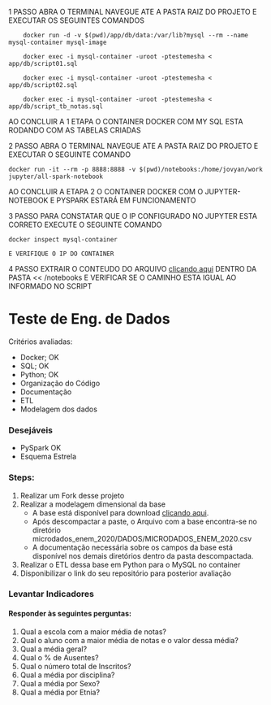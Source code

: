 1 PASSO
    ABRA O TERMINAL NAVEGUE ATE A PASTA RAIZ DO PROJETO E EXECUTAR OS SEGUINTES COMANDOS
    
        docker run -d -v $(pwd)/app/db/data:/var/lib?mysql --rm --name mysql-container mysql-image
        
        docker exec -i mysql-container -uroot -ptestemesha < app/db/script01.sql
        
        docker exec -i mysql-container -uroot -ptestemesha < app/db/script02.sql
        
        docker exec -i mysql-container -uroot -ptestemesha < app/db/script_tb_notas.sql

AO CONCLUIR A 1 ETAPA O CONTAINER DOCKER COM MY SQL ESTA RODANDO COM AS TABELAS CRIADAS

2 PASSO
    ABRA O TERMINAL NAVEGUE ATE A PASTA RAIZ DO PROJETO E EXECUTAR O SEGUINTE COMANDO
    
    docker run -it --rm -p 8888:8888 -v $(pwd)/notebooks:/home/jovyan/work jupyter/all-spark-notebook

AO CONCLUIR A ETAPA 2 O CONTAINER DOCKER COM O JUPYTER-NOTEBOOK E PYSPARK ESTARÁ EM FUNCIONAMENTO

3 PASSO
    PARA CONSTATAR QUE O IP CONFIGURADO NO JUPYTER ESTA CORRETO EXECUTE O SEGUINTE COMANDO
        
    docker inspect mysql-container
    
    E VERIFIQUE O IP DO CONTAINER

4 PASSO
    EXTRAIR O CONTEUDO DO ARQUIVO [clicando aqui](https://download.inep.gov.br/microdados/microdados_enem_2020.zip)
    DENTRO DA PASTA << /notebooks E VERIFICAR SE O CAMINHO ESTA IGUAL AO INFORMADO NO SCRIPT

# Teste de Eng. de Dados
Critérios avaliadas:
- Docker; OK
- SQL; OK 
- Python; OK
- Organização do Código
- Documentação
- ETL
- Modelagem dos dados

### Desejáveis
- PySpark OK
- Esquema Estrela


### Steps:

1. Realizar um Fork desse projeto
2. Realizar a modelagem dimensional da base
    - A base está disponível para download [clicando aqui](https://download.inep.gov.br/microdados/microdados_enem_2020.zip).
    - Após descompactar a paste, o Arquivo com a base encontra-se no diretório microdados_enem_2020/DADOS/MICRODADOS_ENEM_2020.csv
    - A documentação necessária sobre os campos da base está disponível nos demais diretórios dentro da pasta descompactada.
3. Realizar o ETL dessa base em Python para o MySQL no container
4. Disponibilizar o link do seu repositório para posterior avaliação


### Levantar Indicadores
#### Responder às seguintes perguntas:
1. Qual a escola com a maior média de notas?
2. Qual o aluno com a maior média de notas e o valor dessa média?
3. Qual a média geral?
4. Qual o % de Ausentes?
5. Qual o número total de Inscritos?
6. Qual a média por disciplina?
7. Qual a média por Sexo?
8. Qual a média por Etnia?
